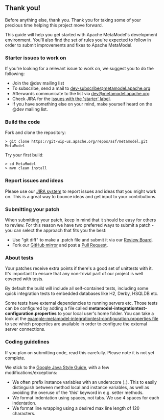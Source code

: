 ## Thank you!

Before anything else, thank you. Thank you for taking some of your precious time helping this project move forward.

This guide will help you get started with Apache MetaModel's development environment. You'll also find the set of rules you're expected to follow in order to submit improvements and fixes to Apache MetaModel.

### Starter issues to work on

If you're looking for a relevant issue to work on, we suggest you to do the following:

* Join the @dev mailing list
 * To subscribe, send a mail to dev-subscribe@metamodel.apache.org
 * Afterwards communicate to the list via dev@metamodel.apache.org
* Check JIRA for the [issues with the 'starter' label](https://issues.apache.org/jira/issues/?jql=project%20%3D%20METAMODEL%20AND%20labels%20%3D%20starter).
* If you have something else on your mind, make yourself heard on the @dev mailing list.

### Build the code

Fork and clone the repository:

```
> git clone https://git-wip-us.apache.org/repos/asf/metamodel.git MetaModel
```

Try your first build:

```
> cd MetaModel
> mvn clean install
```

### Report issues and ideas

Please use our [JIRA system](https://issues.apache.org/jira/browse/METAMODEL) to report issues and ideas that you might work on. This is a great way to bounce ideas and get input to your contributions.

### Submitting your patch

When submitting your patch, keep in mind that it should be easy for others to review. For this reason we have two preferred ways to submit a patch - you can select the approach that fits you the best:

 * Use "git diff" to make a .patch file and submit it via our [Review Board](https://reviews.apache.org/groups/metamodel/).
 * Fork our [GitHub mirror](https://github.com/apache/metamodel) and post a [Pull Request](https://github.com/apache/metamodel/pulls).

### About tests

Your patches receive extra points if there's a good set of unittests with it. It's important to ensure that any non-trivial part of our project is well covered with tests.

By default the build will include all self-contained tests, including some quick integration tests to embedded databases like H2, Derby, HSQLDB etc.

Some tests have external dependencies to running servers etc. Those tests can be configured by adding a file called **metamodel-integrationtest-configuration.properties** to your local user's home folder. You can take a look at the [example-metamodel-integrationtest-configuration.properties file](https://raw.githubusercontent.com/apache/metamodel/master/example-metamodel-integrationtest-configuration.properties) to see which properties are available in order to configure the external server connections.

### Coding guidelines

If you plan on submitting code, read this carefully. Please note it is not yet complete.

We stick to the [Google Java Style Guide](http://google-styleguide.googlecode.com/svn/trunk/javaguide.html), with a few modifications/exceptions:

* We often prefix instance variables with an underscore (_). This to easily distinguish between method local and instance variables, as well as avoiding the overuse of the 'this' keyword in e.g. setter methods.
* We format indentation using spaces, not tabs. We use 4 spaces for each indentation.
* We format line wrapping using a desired max line length of 120 characters.